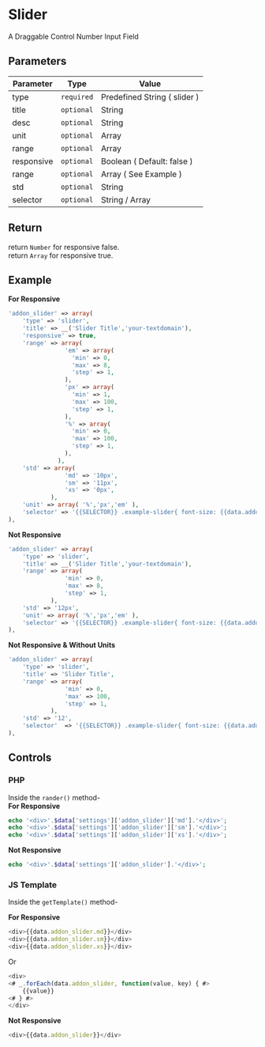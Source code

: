 # Slider
A Draggable Control Number Input Field

## Parameters
Parameter | Type | Value
--- | --- | ---
type | `required` | Predefined String ( slider )
title | `optional` | String
desc | `optional` | String
unit | `optional` | Array
range | `optional` | Array
responsive | `optional` | Boolean ( Default: false )
range | `optional` | Array ( See Example  )
std | `optional` | String
selector | `optional` | String / Array

## Return
return `Number` for responsive false.  
return `Array` for responsive true.

## Example
**For Responsive**
```php
'addon_slider' => array(
    'type' => 'slider',
    'title' => __('Slider Title','your-textdomain'),
    'responsive' => true,
    'range' => array(
                'em' => array(
                  'min' => 0,
                  'max' => 8,
                  'step' => 1,
                ),
                'px' => array(
                  'min' => 1,
                  'max' => 100,
                  'step' => 1,
                ),
                '%' => array(
                  'min' => 0,
                  'max' => 100,
                  'step' => 1,
                ),
              ),
    'std' => array(
                'md' => '10px',
                'sm' => '11px',
                'xs' => '0px',
            ),
    'unit' => array( '%','px','em' ),
    'selector' => '{{SELECTOR}} .example-slider{ font-size: {{data.addon_slider}}; }'
),
```


**Not Responsive**
```php
'addon_slider' => array(
    'type' => 'slider',
    'title' => __('Slider Title','your-textdomain'),
    'range' => array(
                'min' => 0,
                'max' => 8,
                'step' => 1,
            ),
    'std' => '12px',
    'unit' => array( '%','px','em' ),
    'selector' => '{{SELECTOR}} .example-slider{ font-size: {{data.addon_slider}}; }'
),
```

**Not Responsive & Without Units**
```php
'addon_slider' => array(
    'type' => 'slider',
    'title' => 'Slider Title',
    'range' => array(
                'min' => 0,
                'max' => 100,
                'step' => 1,
            ),
    'std' => '12',
    'selector' 	=> '{{SELECTOR}} .example-slider{ font-size: {{data.addon_slider}}px; }'
),
```

## Controls
### PHP
Inside the `rander()` method-  
**For Responsive**
```php
echo '<div>'.$data['settings']['addon_slider']['md'].'</div>';
echo '<div>'.$data['settings']['addon_slider']['sm'].'</div>';
echo '<div>'.$data['settings']['addon_slider']['xs'].'</div>';
```

**Not Responsive** 
```php
echo '<div>'.$data['settings']['addon_slider'].'</div>';
```

### JS Template
Inside the `getTemplate()` method-

**For Responsive**
```js
<div>{{data.addon_slider.md}}</div>
<div>{{data.addon_slider.sm}}</div>
<div>{{data.addon_slider.xs}}</div>
```
Or
```js
<div>
<# _.forEach(data.addon_slider, function(value, key) { #>
    {{value}}
<# } #>
</div>
```

**Not Responsive** 
```js
<div>{{data.addon_slider}}</div>
```
